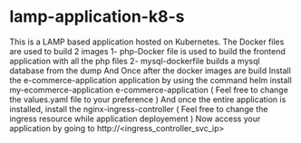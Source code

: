 # lamp-application-k8-s
This is a LAMP based application hosted on Kubernetes. The Docker files are used to build 2 images 
1- php-Docker file is used to build the frontend application with all the php files
2- mysql-dockerfile builds a mysql database from the dump 
And Once after the docker images are build Install the e-commerce-application application by using the command 
helm install my-ecommerce-application e-commerce-application ( Feel free to change the values.yaml file to your preference )
And once the entire application is installed, install the nginx-ingress-controller ( Feel free to change the ingress resource while application deployement )
Now access your application by going to http://<ingress_controller_svc_ip>
